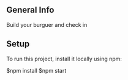 ## General Info
Build your burguer and check in

## Setup
To run this project, install it locally using npm:

$npm install
$npm start
